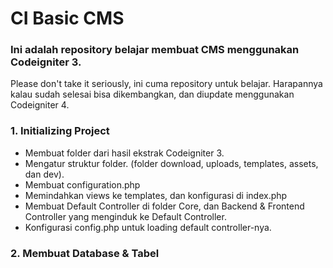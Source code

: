 # CI Basic CMS

### Ini adalah repository belajar membuat CMS menggunakan Codeigniter 3.

Please don't take it seriously, ini cuma repository untuk belajar. Harapannya kalau sudah selesai bisa dikembangkan, dan diupdate menggunakan Codeigniter 4.

### 1. Initializing Project

- Membuat folder dari hasil ekstrak Codeigniter 3.
- Mengatur struktur folder. (folder download, uploads, templates, assets, dan dev).
- Membuat configuration.php
- Memindahkan views ke templates, dan konfigurasi di index.php
- Membuat Default Controller di folder Core, dan Backend & Frontend Controller yang menginduk ke Default Controller.
- Konfigurasi config.php untuk loading default controller-nya.

### 2. Membuat Database & Tabel
